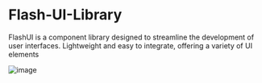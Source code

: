 # Flash-UI-Library

FlashUI is a component library designed to streamline the development of user interfaces. Lightweight and easy to integrate, offering a variety of UI elements

![image](https://github.com/zabihhaqqani/Flash-UI-Library/assets/53895282/5687fe84-533b-4d32-b638-ac9d06f7871c)
